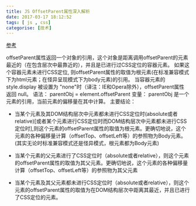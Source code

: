 ```yaml
---
title: JS OffsetParent属性深入解析
date: 2017-03-17 18:12:52
tags: [ js , css]
categorise: [技术]
---
```

[参考](http://www.jb51.net/article/45555.htm)

offsetParent属性返回一个对象的引用，这个对象是距离调用offsetParent的元素最近的（在包含层次中最靠近的），并且是已进行过CSS定位的容器元素。 如果这个容器元素未进行CSS定位, 则offsetParent属性的取值为根元素(在标准兼容模式下为html元素；在怪异呈现模式下为body元素)的引用。 当容器元素的style.display 被设置为 "none"时（译注：IE和Opera除外），offsetParent属性 返回 null。
语法：
parentObj = element.offsetParent
变量：
 parentObj 是一个元素的引用，当前元素的偏移量在其中计算。
主要结论：
* 当某个元素及其DOM结构层次中元素都未进行CSS定位时(absolute或者relative)[或者某个元素进行CSS定位时而DOM结构层次中元素都未进行CSS定位时],则这个元素的offsetParent属性的取值为根元素。更确切地说，这个元素的各种偏移量计算（offsetTop、offsetLeft等）的参照物为Body元素。(其实无论时标准兼容模式还是怪异模式，根元素都为Body元素)

* 当某个元素的父元素进行了CSS定位时（absolute或者relative），则这个元素的offsetParent属性的取值为其父元素。更确切地说，这个元素的各种偏移量计算（offsetTop、offsetLeft等）的参照物为其父元素

* 当某个元素及其父元素都未进行CSS定位时（absolute或者relative），则这个元素的offsetParent属性的取值为在DOM结构层次中距离其最近，并且已进行了CSS定位的元素。
